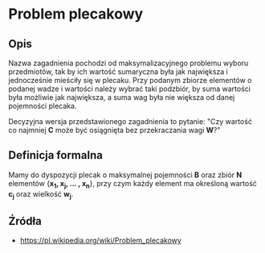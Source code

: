 # Problem plecakowy

## Opis
Nazwa zagadnienia pochodzi od maksymalizacyjnego problemu wyboru przedmiotów, tak by ich wartość sumaryczna była jak największa i jednocześnie mieściły się w plecaku. Przy podanym zbiorze elementów o podanej wadze i wartości należy wybrać taki podzbiór, by suma wartości była możliwie jak największa, a suma wag była nie większa od danej pojemności plecaka.

Decyzyjna wersja przedstawionego zagadnienia to pytanie:
"Czy wartość co najmniej **C** może być osiągnięta bez przekraczania wagi **W**?"

## Definicja formalna
Mamy do dyspozycji plecak o maksymalnej pojemności **B** oraz zbiór **N** elementów {**x<sub>1</sub>, x<sub>j</sub>, ... , x<sub>n**</sub>}, przy czym każdy element ma określoną wartość **c<sub>j**</sub> oraz wielkość **w<sub>j**</sub>.

## Źródła

 - https://pl.wikipedia.org/wiki/Problem_plecakowy

